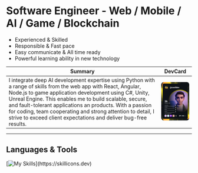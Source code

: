 # Software Engineer - Web / Mobile / AI / Game / Blockchain

* Experienced & Skilled
* Responsible & Fast pace
* Easy communicate & All time ready
* Powerful learning ability in new technology

| Summary | DevCard |
| --- | --- |
| I integrate deep AI development expertise using Python with a range of skills from the web app with React, Angular, Node.js to game application development using C#, Unity, Unreal Engine. This enables me to build scalable, secure, and fault-tolerant applications an products. With a passion for coding, team cooperating and strong attention to detail, I strive to exceed client expectations and deliver bug-free results. | <a href="https://app.daily.dev/coolidev"><img src="https://raw.githubusercontent.com/coolidev/coolidev/master/devcard.svg" width="200" alt="WiOne's Dev Card"/></a> |

---

## Languages & Tools
[![My Skills](https://skillicons.dev/icons?i=git,,figma,,azure,aws,,html,css,,react,nextjs,svelte,threejs,d3,,xd,,cloudflare,netlify,,,js,ts,,laravel,django,rails,bootstrap,materialui,postman,,vscode,visualstudio,,php,python,ruby,graphql,,,,,,,,unity,unreal,,,cs,cpp,,,,mysql,mongodb,,solidity,,,androidstudio,,dart,kotlin,swift,,flutter,firebase,,redis,sqlite,,ipfs,)](https://skillicons.dev)
